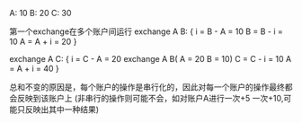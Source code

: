 A: 10 B: 20 C: 30

第一个exchange在多个账户间运行
exchange A B: {
  i = B - A = 10
  B = B - i = 10
  A = A + i = 20
}

exchange A C: {
  i = C - A = 20
  exchange A B( A = 20 B = 10)
  C = C - i = 10
  A = A + i = 40
}

总和不变的原因是，每个账户的操作是串行化的，因此对每一个账户的操作最终都会反映到该账户上
(非串行的操作则可能不会，如对账户A进行一次+5 一次+10,可能只反映出其中一种结果)
